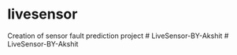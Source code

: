 # livesensor
Creation of sensor fault prediction project
#   L i v e S e n s o r - B Y - A k s h i t  
 #   L i v e S e n s o r - B Y - A k s h i t  
 